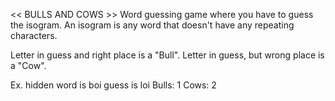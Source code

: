 
<< BULLS AND COWS >> 
Word guessing game where you have to guess the isogram. An isogram is any word that doesn't have any repeating characters.

Letter in guess and right place is a "Bull".
Letter in guess, but wrong place is a "Cow".

Ex. hidden word is boi
	guess is loi
	Bulls: 1
	Cows: 2